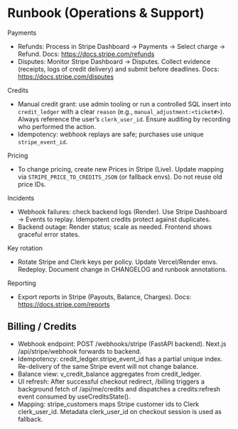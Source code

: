 # Runbook (Operations & Support)

Payments
- Refunds: Process in Stripe Dashboard → Payments → Select charge → Refund. Docs: https://docs.stripe.com/refunds
- Disputes: Monitor Stripe Dashboard → Disputes. Collect evidence (receipts, logs of credit delivery) and submit before deadlines. Docs: https://docs.stripe.com/disputes

Credits
- Manual credit grant: use admin tooling or run a controlled SQL insert into `credit_ledger` with a clear `reason` (e.g., `manual_adjustment:<ticket#>`). Always reference the user’s `clerk_user_id`. Ensure auditing by recording who performed the action.
- Idempotency: webhook replays are safe; purchases use unique `stripe_event_id`.

Pricing
- To change pricing, create new Prices in Stripe (Live). Update mapping via `STRIPE_PRICE_TO_CREDITS_JSON` (or fallback envs). Do not reuse old price IDs.

Incidents
- Webhook failures: check backend logs (Render). Use Stripe Dashboard → Events to replay. Idempotent credits protect against duplicates.
- Backend outage: Render status; scale as needed. Frontend shows graceful error states.

Key rotation
- Rotate Stripe and Clerk keys per policy. Update Vercel/Render envs. Redeploy. Document change in CHANGELOG and runbook annotations.

Reporting
- Export reports in Stripe (Payouts, Balance, Charges). Docs: https://docs.stripe.com/reports

## Billing / Credits

- Webhook endpoint: POST /webhooks/stripe (FastAPI backend). Next.js /api/stripe/webhook forwards to backend.
- Idempotency: credit_ledger.stripe_event_id has a partial unique index. Re-delivery of the same Stripe event will not change balance.
- Balance view: v_credit_balance aggregates from credit_ledger.
- UI refresh: After successful checkout redirect, /billing triggers a background fetch of /api/me/credits and dispatches a credits:refresh event consumed by useCreditsState().
- Mapping: stripe_customers maps Stripe customer ids to Clerk clerk_user_id. Metadata clerk_user_id on checkout session is used as fallback.
